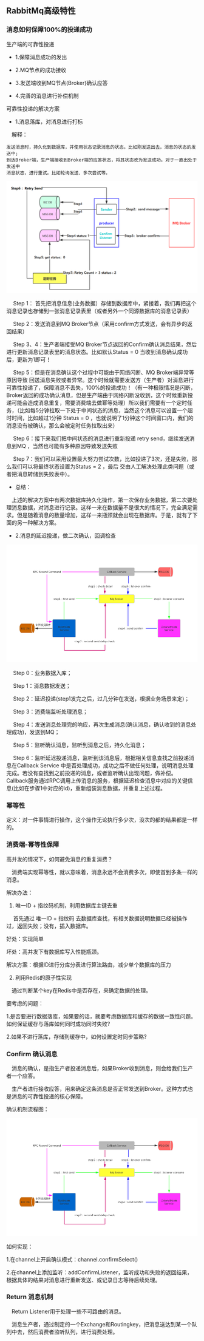 ## RabbitMq高级特性

### 消息如何保障100%的投递成功

生产端的可靠性投递

* 1.保障消息成功的发出

* 2.MQ节点的成功接收

* 3.发送端收到MQ节点(Broker)确认应答

* 4.完善的消息进行补偿机制

可靠性投递的解决方案

* 1.消息落库，对消息进行打标

&ensp;&ensp;解释：
```
发送消息时，持久化到数据库，并使用状态记录消息的状态。比如刚发送出去，消息的状态的发送中;
到达Broker端，生产端接收到Broker端的应答状态，将其状态改为发送成功。对于一直出处于发送中
消息状态，进行重试。比如轮询发送、多次尝试等。
```

![image](https://github.com/FunCheney/concurrency/blob/master/src/Image/可靠性投递_1.jpg "消息落库解决方案")

&ensp;&ensp; Step 1： 首先把消息信息(业务数据）存储到数据库中，紧接着，我们再把这个消息记录也存储到一张消息记录表里（或者另外一个同源数据库的消息记录表）

&ensp;&ensp; Step 2：发送消息到MQ Broker节点（采用confirm方式发送，会有异步的返回结果）

&ensp;&ensp; Step 3、4：生产者端接受MQ Broker节点返回的Confirm确认消息结果，然后进行更新消息记录表里的消息状态。比如默认Status = 0 当收到消息确认成功后，更新为1即可！

&ensp;&ensp; Step 5：但是在消息确认这个过程中可能由于网络闪断、MQ Broker端异常等原因导致 回送消息失败或者异常。这个时候就需要发送方（生产者）对消息进行可靠性投递了，保障消息不丢失，100%的投递成功！（有一种极限情况是闪断，Broker返回的成功确认消息，但是生产端由于网络闪断没收到，这个时候重新投递可能会造成消息重复，需要消费端去做幂等处理）所以我们需要有一个定时任务，（比如每5分钟拉取一下处于中间状态的消息，当然这个消息可以设置一个超时时间，比如超过1分钟 Status = 0 ，也就说明了1分钟这个时间窗口内，我们的消息没有被确认，那么会被定时任务拉取出来）

&ensp;&ensp; Step 6：接下来我们把中间状态的消息进行重新投递 retry send，继续发送消息到MQ ，当然也可能有多种原因导致发送失败

&ensp;&ensp; Step 7：我们可以采用设置最大努力尝试次数，比如投递了3次，还是失败，那么我们可以将最终状态设置为Status = 2 ，最后 交由人工解决处理此类问题（或者把消息转储到失败表中）。

* 总结：

&ensp;&ensp;上述的解决方案中有两次数据库持久化操作，第一次保存业务数据，第二次要处理消息数据，对消息进行记录。这样一来在数据量不是很大的情况下，完全满足需求。但是随着消息的数量增加，这样一来瓶颈就会出现在数据库。于是，就有了下面的另一种解决方案。

* 2.消息的延迟投递，做二次确认，回调检查

![image](https://github.com/FunCheney/concurrency/blob/master/src/Image/可靠性投递_2.jpg "延迟投递回调检查解决方案")

&ensp;&ensp; Step 0：业务数据入库；

&ensp;&ensp; Step 1：消息数据发送；

&ensp;&ensp; Step 2：延迟投递(step1发完之后，过几分钟在发送，根据业务场景来定)；

&ensp;&ensp; Step 3：消费端监听处理消息；

&ensp;&ensp; Step 4：发送消息处理完的响应，再次生成消息(确认消息，确认收到的消息处理成功)，发送到MQ；

&ensp;&ensp; Step 5：监听确认消息，监听到消息之后，持久化消息；

&ensp;&ensp; Step 6：监听延迟投递消息，监听到该消息后，根据相关信息查找之前投递消息在Callback Service 中是否处理成功，成功之后不做任何处理，说明消息处理完成。若没有查找到之前投递的消息，或者监听确认出现问题，做补偿。Callback服务通过RPC调用上传消息的服务，根据延迟检查消息中对应的关键信息(比如在步骤1中对应的id)，重新组装消息数据，并重复上述过程。
 
### 幂等性

定义：对一件事情进行操作，这个操作无论执行多少次，没次的都的结果都是一样的。

### 消费端-幂等性保障

 高并发的情况下，如何避免消息的重复消费？
 
 &ensp;&ensp;消费端实现幂等性，就以意味着，消息永远不会消费多次，即使首到多条一样的消息。
 
解决办法：

1. 唯一ID + 指纹码机制，利用数据库主键去重

&ensp;&ensp; 首先通过 唯一ID + 指纹码 去数据库查找，有相关数据说明数据已经被操作过，返回失败；没有，插入数据库。

好处：实现简单

坏处：高并发下有数据库写入性能瓶颈。

解决方案：根据ID进行分库分表进行算法路由，减少单个数据库的压力


2. 利用Redis的原子性实现

&ensp;&ensp;通过判断某个key在Redis中是否存在，来确定数据的处理。

要考虑的问题：

1.是否要进行数据落库，如果要的话，就要考虑数据库和缓存的数据一致性问题。如何保证缓存与落库如何同时成功同时失败?

2.如果不进行落库，存储到缓存中，如何设置定时同步策略?


### Confirm 确认消息

&ensp;&ensp;消息的确认，是指生产者投递消息后，如果Broker收到消息，则会给我们生产者一个应答。

&ensp;&ensp;生产者进行接收应答，用来确定这条消息是否正常发送到Broker。这种方式也是消息的可靠性投递的核心保障。

确认机制流程图：

![image](https://github.com/FunCheney/concurrency/blob/master/src/Image/可靠性投递_2.jpg "Confirm消息机制")

如何实现：

1.在channel上开启确认模式：channel.confirmSelect()

2.在channel上添加监听：addConfirmListener，监听成功和失败的返回结果，根据具体的结果对消息进行重新发送、或记录日志等待后续处理。


### Return 消息机制
&ensp;&ensp;Return Listener用于处理一些不可路由的消息。

&ensp;&ensp;消息生产者，通过制定的一个Exchange和Routingkey，把消息送达到某一个队列中去，然后消费者监听队列，进行消费处理。












